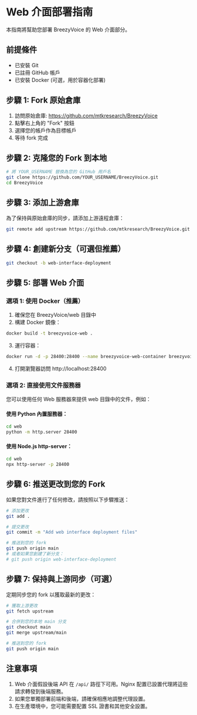 # Web 介面部署指南

本指南將幫助您部署 BreezyVoice 的 Web 介面部分。

## 前提條件

- 已安裝 Git
- 已註冊 GitHub 帳戶
- 已安裝 Docker (可選，用於容器化部署)

## 步驟 1: Fork 原始倉庫

1. 訪問原始倉庫: https://github.com/mtkresearch/BreezyVoice
2. 點擊右上角的 "Fork" 按鈕
3. 選擇您的帳戶作為目標帳戶
4. 等待 fork 完成

## 步驟 2: 克隆您的 Fork 到本地

```bash
# 將 YOUR_USERNAME 替換為您的 GitHub 用戶名
git clone https://github.com/YOUR_USERNAME/BreezyVoice.git
cd BreezyVoice
```

## 步驟 3: 添加上游倉庫

為了保持與原始倉庫的同步，請添加上游遠程倉庫：

```bash
git remote add upstream https://github.com/mtkresearch/BreezyVoice.git
```

## 步驟 4: 創建新分支（可選但推薦）

```bash
git checkout -b web-interface-deployment
```

## 步驟 5: 部署 Web 介面

### 選項 1: 使用 Docker（推薦）

1. 確保您在 BreezyVoice/web 目錄中
2. 構建 Docker 鏡像：

```bash
docker build -t breezyvoice-web .
```

3. 運行容器：

```bash
docker run -d -p 28400:28400 --name breezyvoice-web-container breezyvoice-web
```

4. 打開瀏覽器訪問 http://localhost:28400

### 選項 2: 直接使用文件服務器

您可以使用任何 Web 服務器來提供 web 目錄中的文件，例如：

#### 使用 Python 內置服務器：

```bash
cd web
python -m http.server 28400
```

#### 使用 Node.js http-server：

```bash
cd web
npx http-server -p 28400
```

## 步驟 6: 推送更改到您的 Fork

如果您對文件進行了任何修改，請按照以下步驟推送：

```bash
# 添加更改
git add .

# 提交更改
git commit -m "Add web interface deployment files"

# 推送到您的 fork
git push origin main
# 或者如果您創建了新分支：
# git push origin web-interface-deployment
```

## 步驟 7: 保持與上游同步（可選）

定期同步您的 fork 以獲取最新的更改：

```bash
# 獲取上游更改
git fetch upstream

# 合併到您的本地 main 分支
git checkout main
git merge upstream/main

# 推送到您的 fork
git push origin main
```

## 注意事項

1. Web 介面假設後端 API 在 `/api/` 路徑下可用。Nginx 配置已設置代理將這些請求轉發到後端服務。
2. 如果您單獨部署前端和後端，請確保相應地調整代理設置。
3. 在生產環境中，您可能需要配置 SSL 證書和其他安全設置。
